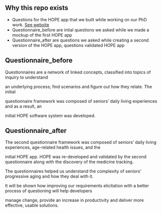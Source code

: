 ## Why this repo exists

* Questions for the HOPE app that we built while working on our PhD work. [See website](http://appcorewill.com/questions)
* Questionnaire_before are intial questions we asked while we made a mockup of the first HOPE app
* Questionnaire_after are questions we asked while creating a second version of the HOPE app, questions validated HOPE app

## Questionnaire_before

Questionnaires are a network of linked concepts, classified into topics of inquiry to understand 

an underlying process; find scenarios and figure out how they relate. The initial

questionnaire framework was composed of seniors’ daily living experiences and as a result, an 

initial HOPE software system was developed. 

## Questionnaire_after

The second questionnaire framework was composed of seniors’ daily living experiences, age-related health issues, and the 

initial HOPE app. HOPE was re-developed and validated by the second questionnaire along with the discovery of the medicine tracking.

The questionnaires helped us understand the complexity of seniors’ progressive aging and how they deal with it.

It will be shown how improving our requirements elicitation with a better process of questioning will help developers

manage change, provide an increase in productivity and deliver more effective, usable solutions.
